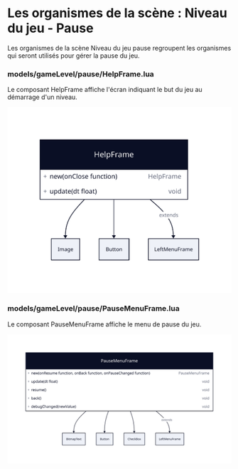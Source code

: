 # Les organismes de la scène : Niveau du jeu - Pause

Les organismes de la scène Niveau du jeu pause regroupent les organismes qui seront utilisés pour gérer la pause du jeu.

### models/gameLevel/pause/HelpFrame.lua

Le composant HelpFrame affiche l'écran indiquant le but du jeu au démarrage d'un niveau.

<img src="./help-frame.svg">

### models/gameLevel/pause/PauseMenuFrame.lua

Le composant PauseMenuFrame affiche le menu de pause du jeu.

<img src="./pause-menu-frame.svg">
